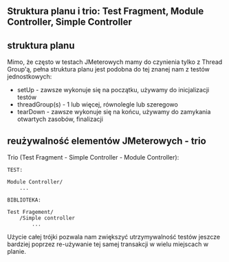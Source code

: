 ## Struktura planu i trio: Test Fragment, Module Controller, Simple Controller


## struktura planu

Mimo, że często w testach JMeterowych mamy do czynienia tylko z Thread Group'ą, pełna struktura planu jest podobna do tej znanej nam z testów jednostkowych:

- setUp - zawsze wykonuje się na początku, używamy do inicjalizacji testów
- threadGroup(s) - 1 lub więcej, równolegle lub szeregowo
- tearDown - zawsze wykonuje się na końcu, używamy do zamykania otwartych zasobów, finalizacji


## reużywalność elementów JMeterowych - trio

Trio (Test Fragment - Simple Controller - Module Controller):
```
TEST:

Module Controller/
    ...

BIBLIOTEKA:

Test Fragement/
    /Simple controller
        ...
```

Użycie całej trójki pozwala nam zwiększyć utrzymywalność testów jeszcze bardziej poprzez re-używanie tej samej transakcji w wielu miejscach w planie.